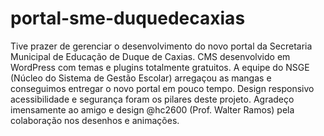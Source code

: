 # portal-sme-duquedecaxias
Tive prazer de gerenciar o desenvolvimento do novo portal da Secretaria Municipal de Educação de Duque de Caxias.
CMS desenvolvido em WordPress com temas e plugins totalmente gratuitos.
A equipe do NSGE (Núcleo do Sistema de Gestão Escolar) arregaçou as mangas e conseguimos entregar o novo portal em pouco tempo.
Design responsivo acessibilidade e segurança foram os pilares deste projeto.
Agradeço imensamente ao amigo e design @hc2600 (Prof. Walter Ramos) pela colaboração nos desenhos e animações.
